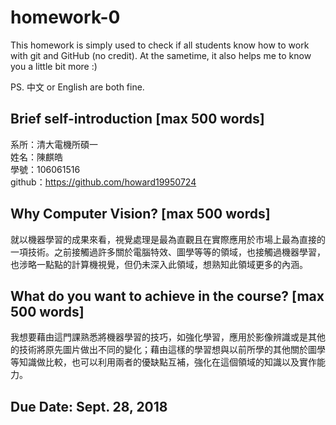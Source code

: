 # homework-0
This homework is simply used to check if all students know how to work with git and GitHub (no credit).
At the sametime, it also helps me to know you a little bit more :)

PS. 中文 or English are both fine.

## Brief self-introduction [max 500 words]
系所：清大電機所碩一  
姓名：陳麒皓  
學號：106061516  
github：https://github.com/howard19950724

## Why Computer Vision? [max 500 words]
就以機器學習的成果來看，視覺處理是最為直觀且在實際應用於市場上最為直接的一項技術。之前接觸過許多關於電腦特效、圖學等等的領域，也接觸過機器學習，也涉略一點點的計算機視覺，但仍未深入此領域，想熟知此領域更多的內涵。

## What do you want to achieve in the course? [max 500 words]
我想要藉由這門課熟悉將機器學習的技巧，如強化學習，應用於影像辨識或是其他的技術將原先圖片做出不同的變化；藉由這樣的學習想與以前所學的其他關於圖學等知識做比較，也可以利用兩者的優缺點互補，強化在這個領域的知識以及實作能力。

## Due Date: Sept. 28, 2018
